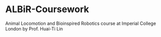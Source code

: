 # ALBiR-Coursework
Animal Locomotion and Bioinspired Robotics course at Imperial College London by Prof. Huai-Ti Lin
